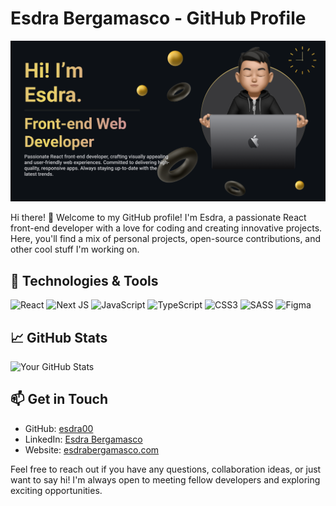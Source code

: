 # Esdra Bergamasco - GitHub Profile

![Profile Banner](./banner.png)

Hi there! 👋 Welcome to my GitHub profile! I'm Esdra, a passionate React front-end developer with a love for coding and creating innovative projects. Here, you'll find a mix of personal projects, open-source contributions, and other cool stuff I'm working on.

<!---
## 🚀 About Me

- 😄 Pronouns: [He/Him]
- 🌱 I'm currently learning [Next.js].
- 💬 Ask me about [Your expertise or interests].
- ⚡ Fun fact: [I am 100% self taught].
--->

## 🔧 Technologies & Tools

![React](https://img.shields.io/badge/react-%2320232a.svg?style=for-the-badge&logo=react&logoColor=%2361DAFB) ![Next JS](https://img.shields.io/badge/Next-black?style=for-the-badge&logo=next.js&logoColor=white)
![JavaScript](https://img.shields.io/badge/javascript-%23323330.svg?style=for-the-badge&logo=javascript&logoColor=%23F7DF1E) ![TypeScript](https://img.shields.io/badge/typescript-%23007ACC.svg?style=for-the-badge&logo=typescript&logoColor=white)
![CSS3](https://img.shields.io/badge/css3-%231572B6.svg?style=for-the-badge&logo=css3&logoColor=white) ![SASS](https://img.shields.io/badge/SASS-hotpink.svg?style=for-the-badge&logo=SASS&logoColor=white)
![Figma](https://img.shields.io/badge/figma-%23F24E1E.svg?style=for-the-badge&logo=figma&logoColor=white)

## 📈 GitHub Stats

![Your GitHub Stats](https://github-readme-stats.vercel.app/api?username=esdra00&show_icons=true&theme=radical)

## 📫 Get in Touch

- GitHub: [esdra00](https://github.com/esdra00)
- LinkedIn: [Esdra Bergamasco](https://www.linkedin.com/in/esdra-bergamasco/)
- Website: [esdrabergamasco.com](https://esdrabergamasco.com/)

Feel free to reach out if you have any questions, collaboration ideas, or just want to say hi! I'm always open to meeting fellow developers and exploring exciting opportunities.
